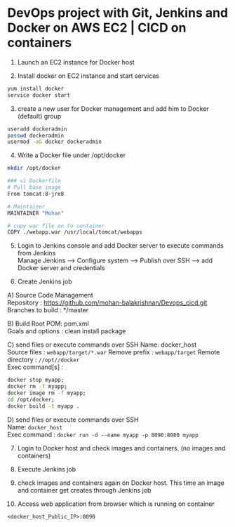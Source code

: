 #  DevOps project with Git, Jenkins and Docker on AWS EC2 | CICD on containers


1. Launch an EC2 instance for Docker host

2. Install docker on EC2 instance and start services 
  ```sh 
  yum install docker
  service docker start
  ```

3. create a new user for Docker management and add him to Docker (default) group
```sh
useradd dockeradmin
passwd dockeradmin
usermod -aG docker dockeradmin
```

4. Write a Docker file under /opt/docker

```sh
mkdir /opt/docker

### vi Dockerfile
# Pull base image 
From tomcat:8-jre8 

# Maintainer
MAINTAINER "Mohan" 

# copy war file on to container 
COPY ./webapp.war /usr/local/tomcat/webapps
```

5. Login to Jenkins console and add Docker server to execute commands from Jenkins  
Manage Jenkins --> Configure system -->  Publish over SSH --> add Docker server and credentials

6. Create Jenkins job 

A) Source Code Management  
 Repository : https://github.com/mohan-balakrishnan/Devops_cicd.git  
 Branches to build : */master  

B) Build
 Root POM: pom.xml  
 Goals and options : clean install package  
 
C) send files or execute commands over SSH
 Name: docker_host  
 Source files	: `webapp/target/*.war`
 Remove prefix	: `webapp/target`
 Remote directory	: `//opt//docker`  
 Exec command[s]	: 
  ```sh
  docker stop myapp;
  docker rm -f myapp;
  docker image rm -f myapp;
  cd /opt/docker;
  docker build -t myapp .
  ```

D) send files or execute commands over SSH  
  Name: `docker_host`  
  Exec command	: `docker run -d --name myapp -p 8090:8080 myapp`  

7. Login to Docker host and check images and containers. (no images and containers)

8. Execute Jenkins job

9. check images and containers again on Docker host. This time an image and container get creates through Jenkins job

10. Access web application from browser which is running on container
```
<docker_host_Public_IP>:8090
```
